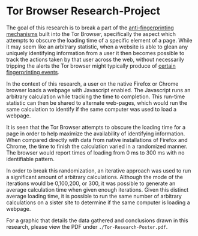 # Tor Browser Research-Project

The goal of this research is to break a part of the [anti-fingerprinting mechanisms](https://www.google.com/url?sa=t&rct=j&q=&esrc=s&source=web&cd=&cad=rja&uact=8&ved=2ahUKEwjh8OCn8djsAhVHYs0KHS2CDSgQFjAAegQIARAC&url=https%3A%2F%2Fblog.torproject.org%2Fbrowser-fingerprinting-introduction-and-challenges-ahead&usg=AOvVaw34jj5T_qmVn1llshL1Sjq_) built into the Tor Browser, specifically the aspect which attempts to obscure the loading time of a specific element of a page. While it may seem like an arbitrary statistic, when a website is able to glean any uniquely identifying information from a user it then becomes possible to track the actions taken by that user across the web, without necessarily tripping the alerts the Tor browser might typically produce of [certain fingerprinting events](https://upload.wikimedia.org/wikipedia/commons/thumb/d/d4/Typical_Tor_Browser_notification_of_a_canvas_read_attempt.png/600px-Typical_Tor_Browser_notification_of_a_canvas_read_attempt.png). 

In the context of this research, a user on the native Firefox or Chrome browser loads a webpage with Javascript enabled. The Javascript runs an arbitrary calculation while tracking the time to completion. This run-time statistic can then be shared to alternate web-pages, which would run the same calculation to identify if the same computer was used to load a webpage.

It is seen that the Tor Browser attempts to obscure the loading time for a page in order to help maximize the availability of identifying information. When compared directly with data from native installations of Firefox and Chrome, the time to finish the calculation varied in a randomized manner. The browser would report times of loading from 0 ms to 300 ms with no identifiable pattern.

In order to break this randomization, an iterative approach was used to run a significant amount of arbitrary calculations. Although the mode of the iterations would be 0,100,200, or 300, it was possible to generate an average calculation time when given enough iterations. Given this distinct average loading time, it is possible to run the same number of arbitrary calculations on a sister site to determine if the same computer is loading a webpage.

For a graphic that details the data gathered and conclusions drawn in this research, please view the PDF under `./Tor-Research-Poster.pdf`.
